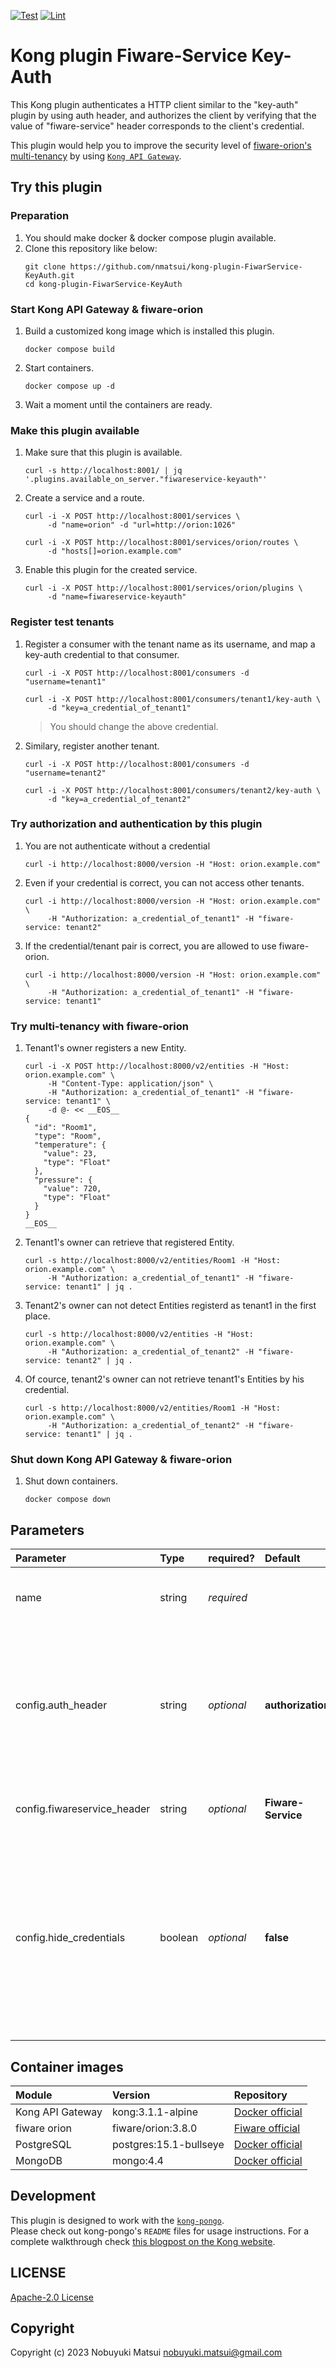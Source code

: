 [![Test](https://img.shields.io/github/actions/workflow/status/nmatsui/kong-plugin-FiwarService-KeyAuth/test.yml?branch=main)](https://github.com/nmatsui/kong-plugin-FiwarService-KeyAuth/actions/workflows/test.yml)
[![Lint](https://github.com/nmatsui/kong-plugin-FiwarService-KeyAuth/workflows/Lint/badge.svg)](https://github.com/nmatsui/kong-plugin-FiwarService-KeyAuth/actions/workflows/lint.yml)

# Kong plugin Fiware-Service Key-Auth

This Kong plugin authenticates a HTTP client similar to the "key-auth" plugin by using auth header, and authorizes the client by verifying that the value of "fiware-service" header corresponds to the client's credential.  


This plugin would help you to improve the security level of [fiware-orion's multi-tenancy](https://fiware-orion.readthedocs.io/en/3.8.0/orion-api.html#multi-tenancy) by using [`Kong API Gateway`](https://github.com/Kong/kong).

## Try this plugin

### Preparation
1. You should make docker & docker compose plugin available.
1. Clone this repository like below:
    ```
    git clone https://github.com/nmatsui/kong-plugin-FiwarService-KeyAuth.git
    cd kong-plugin-FiwarService-KeyAuth
    ```

### Start Kong API Gateway & fiware-orion
1. Build a customized kong image which is installed this plugin.
    ```
    docker compose build
    ```
1. Start containers.
    ```
    docker compose up -d
    ```
1. Wait a moment until the containers are ready.

### Make this plugin available
1. Make sure that this plugin is available.
    ```
    curl -s http://localhost:8001/ | jq '.plugins.available_on_server."fiwareservice-keyauth"'
    ```
1. Create a service and a route.
    ```
    curl -i -X POST http://localhost:8001/services \
         -d "name=orion" -d "url=http://orion:1026"
    ```
    ```
    curl -i -X POST http://localhost:8001/services/orion/routes \
         -d "hosts[]=orion.example.com"
    ```
1. Enable this plugin for the created service.
    ```
    curl -i -X POST http://localhost:8001/services/orion/plugins \
         -d "name=fiwareservice-keyauth"
    ```
### Register test tenants
1. Register a consumer with the tenant name as its username, and map a key-auth credential to that consumer.
    ```
    curl -i -X POST http://localhost:8001/consumers -d "username=tenant1"
    ```
    ```
    curl -i -X POST http://localhost:8001/consumers/tenant1/key-auth \
         -d "key=a_credential_of_tenant1"
    ```
    > You should change the above credential.
1. Similary, register another tenant.
    ```
    curl -i -X POST http://localhost:8001/consumers -d "username=tenant2"
    ```
    ```
    curl -i -X POST http://localhost:8001/consumers/tenant2/key-auth \
         -d "key=a_credential_of_tenant2"
    ```
### Try authorization and authentication by this plugin
1. You are not authenticate without a credential
    ```
    curl -i http://localhost:8000/version -H "Host: orion.example.com"
    ```
1. Even if your credential is correct, you can not access other tenants.
    ```
    curl -i http://localhost:8000/version -H "Host: orion.example.com" \
         -H "Authorization: a_credential_of_tenant1" -H "fiware-service: tenant2"
    ```
1. If the credential/tenant pair is correct, you are allowed to use fiware-orion.
    ```
    curl -i http://localhost:8000/version -H "Host: orion.example.com" \
         -H "Authorization: a_credential_of_tenant1" -H "fiware-service: tenant1"
    ```

### Try multi-tenancy with fiware-orion
1. Tenant1's owner registers a new Entity.
    ```
    curl -i -X POST http://localhost:8000/v2/entities -H "Host: orion.example.com" \
         -H "Content-Type: application/json" \
         -H "Authorization: a_credential_of_tenant1" -H "fiware-service: tenant1" \
         -d @- << __EOS__
    {
      "id": "Room1",
      "type": "Room",
      "temperature": {
        "value": 23,
        "type": "Float"
      },
      "pressure": {
        "value": 720,
        "type": "Float"
      }
    }
    __EOS__
    ```
1. Tenant1's owner can retrieve that registered Entity.
    ```
    curl -s http://localhost:8000/v2/entities/Room1 -H "Host: orion.example.com" \
         -H "Authorization: a_credential_of_tenant1" -H "fiware-service: tenant1" | jq .
    ```
1. Tenant2's owner can not detect Entities registerd as tenant1 in the first place.
    ```
    curl -s http://localhost:8000/v2/entities -H "Host: orion.example.com" \
         -H "Authorization: a_credential_of_tenant2" -H "fiware-service: tenant2" | jq .
    ```
1. Of cource, tenant2's owner can not retrieve tenant1's Entities by his credential.
    ```
    curl -s http://localhost:8000/v2/entities/Room1 -H "Host: orion.example.com" \
         -H "Authorization: a_credential_of_tenant2" -H "fiware-service: tenant1" | jq .
    ```

### Shut down Kong API Gateway & fiware-orion
1. Shut down containers.
    ```
    docker compose down
    ```

## Parameters

| Parameter | Type | required? | Default | Description |
|:--|:--|:--|:--|:--|
| name | string | *required* | | The name of the plugin, in this case `fiwareservice-keyauth` |
| config.auth\_header | string |*optional* | **authorization** | Describes an authentication header name where this plugin will look for a credential. The key names may only contain [a-z], [A-Z], [0-9] and [-]. |
| config.fiwareservice\_header | string | *optional*   | **Fiware-Service** | Describes the Fiware-Service header name. |
| config.hide\_credentials | boolean | *optional* | **false**  | An optional boolean value telling this plugin to send or not to send the credential to the upstream service. If true, this plugin strips the credential from the request header before proxying it to upstream. |

## Container images

| Module | Version | Repository |
|:--|:--|:--|
| Kong API Gateway | kong:3.1.1-alpine | [Docker official](https://hub.docker.com/_/kong) |
| fiware orion | fiware/orion:3.8.0 | [Fiware official](https://hub.docker.com/r/fiware/orion) |
| PostgreSQL | postgres:15.1-bullseye | [Docker official](https://hub.docker.com/_/postgres) |
| MongoDB | mongo:4.4 | [Docker official](https://hub.docker.com/_/mongo) |

## Development

This plugin is designed to work with the [`kong-pongo`](https://github.com/Kong/kong-pongo).  
Please check out kong-pongo's `README` files for usage instructions. For a complete walkthrough check [this blogpost on the Kong website](https://konghq.com/blog/custom-lua-plugin-kong-gateway).

## LICENSE

[Apache-2.0 License](/LICENSE)

## Copyright

Copyright (c) 2023 Nobuyuki Matsui <nobuyuki.matsui@gmail.com>

